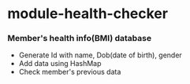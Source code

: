 # module-health-checker
### Member's health info(BMI) database
- Generate Id with name, Dob(date of birth), gender
- Add data using HashMap
- Check member's previous data
